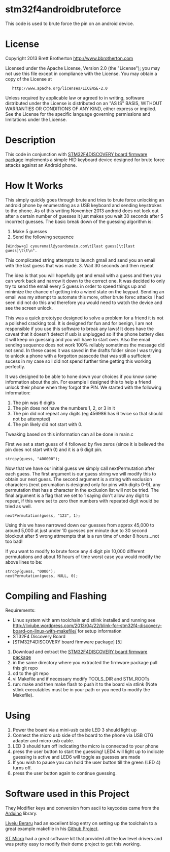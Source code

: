 stm32f4androidbruteforce
==================
This code is used to brute force the pin on an android device.

License
==================
Copyright 2013 Brett Brotherton http://www.bbrotherton.com

   Licensed under the Apache License, Version 2.0 (the "License");
   you may not use this file except in compliance with the License.
   You may obtain a copy of the License at

       http://www.apache.org/licenses/LICENSE-2.0

   Unless required by applicable law or agreed to in writing, software
   distributed under the License is distributed on an "AS IS" BASIS,
   WITHOUT WARRANTIES OR CONDITIONS OF ANY KIND, either express or implied.
   See the License for the specific language governing permissions and
   limitations under the License.

Description
==================

This code in conjunction with [STM32F4DISCOVERY board firmware package](http://www.st.com/web/en/catalog/tools/PF257904)
implements a simple HID keyboard device designed for brute force attacks
against an Android phone.

How It Works
==================

This simply quickly goes through brute and tries to brute force unlocking an android phone
by enumerating as a USB keyboard and sending keystrokes to the phone.  As of this writing
November 2013 android does not lock out after a certain number of guesses it just makes you 
wait 30 seconds after 5 incorrect guesses.  The basic break down of the guessing algorithm is:

1. Make 5 guesses
2. Send the following sequence 

```
[Window+g] cyouremail@yourdomain.com\t[last guess]\t[last guess]\t\t\n".
```
This complicated string attempts to launch gmail and send you an email with the last guess that was made.
3. Wait 30 seconds and then repeat

The idea is that you will hopefully get and email with a guess and then you can work back and narrow it down
to the correct one.  It was decided to only try to send the email every 5 guess in order to speed things up
and minimize the chance of getting into a wierd state on the keypad.  Sending an email was my attempt to automate this 
more, other brute forec attacks I had seen did not do this and therefore you would need to watch the device
and see the screen unlock.

This was a quick prototype designed to solve a problem for a friend it is not
a polished cracking tool.  It is designed for fun and for benign, I am not responsible if
you use this software to break any laws!  It does have the caveat that it doesn't detect if usb is unplugged
so if the phone battery dies it will keep on guessing and you will have to start over.  Also the email sending
sequence does not work 100% reliably sometimes the message did not send.  In these cases it was saved in the drafts
folder since I was trying to unlock a phone with a forgotton passcode that was still a sufficient sucess in my case
so I did not spend further time getting this working perfectly.



It was designed to be able to hone down your choices if you know some information
about the pin.  For example I designed this to help a friend unlock their 
phone when they forgot the PIN.  We started with the following information:

1. The pin was 6 digits
2. The pin does not have the numbers 1, 2, or 3 in it
3. The pin did not repeat any digits (eg 456986 has 6 twice so that should not be attempted)
4. The pin likely did not start with 0.

Tweaking based on this information can all be done in main.c

First we set a start guess of 4 followed by five zeros (since it is believed
the pin does not start with 0) and it is a 6 digit pin.

```
strcpy(guess, "400000");
```
Now that we have our initial guess we simply call nextPermutation after 
each guess.  The first argument is our guess string we will modify this
to obtain our next guess.  The second argument is a string with exclusion 
characters (next perumation is designed only for pins with digits 0-9), 
any permutation that has a character in the exclusion list will not be 
tried.  The final argument is a flag that we set to 1 saying don't allow
any digit to repeat, if this were set to zero then numbers with repeated
digit would be tried as well.

```
nextPermutation(guess, "123", 1);
```

Using this we have narrowed down our guesses from approx 45,000 to around
5,000 at just under 10 guesses per minute due to 30 second blockout after 
5 wrong attmempts that is a run time of under 8 hours...not too bad!

If you want to modify to brute force any 4 digit pin 10,000 different
permutations and about 16 hours of time worst case you would modify the 
above lines to be:

```
strcpy(guess, "0000");
nextPermutation(guess, NULL, 0);
```

Compiling and Flashing
==================
Requirements:
* Linux system with arm toolchain and stlink installed and running see http://liviube.wordpress.com/2013/04/22/blink-for-stm32f4-discovery-board-on-linux-with-makefile/  for setup information
* ST32F4 Discovery Board
* [STM32F4DISCOVERY board firmware package] [5]

1. Download and extract the [STM32F4DISCOVERY board firmware package](http://www.st.com/web/en/catalog/tools/PF257904)
2. in the same directory where you extracted the firmware package pull this git repo
3. cd to the git repo
4. vi Makefile and if necessary modify TOOLS_DIR and STM_ROOTs
5. run: make and then make flash to push it to the board via stlink (Note stlink executables must be in your path or you need to modify the Makefile).

Using
==================

1. Power the board via a mini-usb cable LED 3 should light up
2. Connect the micro usb side of the board to the phone via USB OTG adapter and micro usb cable.
3. LED 3 should turn off indicating the micro is connected to your phone
4. press the user button to start the guessing! LED4 will light up to indicate guessing is active and LED6 will toggle as guesses are made
5. If you wish to pause you can hold the user button till the green (LED 4) turns off.
6. press the user button again to continue guessing.
  

Software used in this Project
==================
They Modifier keys and conversion from ascii to keycodes came from  the
[Arduino](https://github.com/arduino/Arduino) library.

[Liveiu Beraru](http://liviube.wordpress.com/2013/04/22/blink-for-stm32f4-discovery-board-on-linux-with-makefile/) had an excellent blog entry on setting up the toolchain
to a great example makefile in his [Github Project](https://github.com/Malkavian/tuts/tree/master/stm/blinky).

[ST Micro](http://www.st.com/web/en/catalog/tools/FM116/SC959/SS1532/PF252419#) had a great software kit that provided all the low level
drivers and was pretty easy to modify their demo project to get this 
working.

